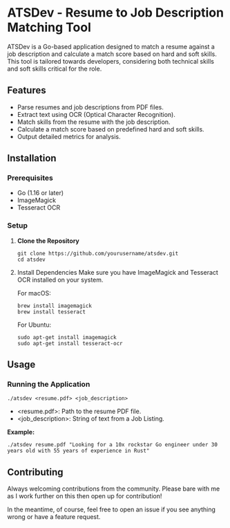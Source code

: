 # ATSDev - Resume to Job Description Matching Tool

ATSDev is a Go-based application designed to match a resume against a job description and calculate a match score based on hard and soft skills. This tool is tailored towards developers, considering both technical skills and soft skills critical for the role.

## Features
- Parse resumes and job descriptions from PDF files.
- Extract text using OCR (Optical Character Recognition).
- Match skills from the resume with the job description.
- Calculate a match score based on predefined hard and soft skills.
- Output detailed metrics for analysis.

## Installation

### Prerequisites

- Go (1.16 or later)
- ImageMagick
- Tesseract OCR

### Setup

1. **Clone the Repository**

   ```shell
   git clone https://github.com/yourusername/atsdev.git
   cd atsdev
   ```
2. Install Dependencies 
Make sure you have ImageMagick and Tesseract OCR installed on your system.

    For macOS:
    ```shell
    brew install imagemagick
    brew install tesseract 
    ```

    For Ubuntu:

    ```shell
    sudo apt-get install imagemagick
    sudo apt-get install tesseract-ocr
    ```
   
## Usage

### Running the Application
```shell
./atsdev <resume.pdf> <job_description>
```



- <resume.pdf>: Path to the resume PDF file.
- <job_description>: String of text from a Job Listing.

**Example:**
```shell
./atsdev resume.pdf "Looking for a 10x rockstar Go engineer under 30 years old with 55 years of experience in Rust"
```

## Contributing

Always welcoming contributions from the community. Please bare with me as I work further on this then open up for contribution!

In the meantime, of course, feel free to open an issue if you see anything wrong or have a feature request.